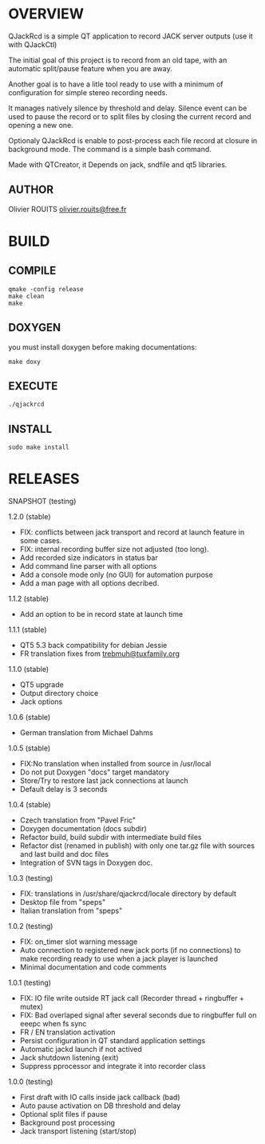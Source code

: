 # OVERVIEW

QJackRcd is a simple QT application to record JACK server outputs (use it with QJackCtl)

The initial goal of this project is to record from an old tape,
with an automatic split/pause feature when you are away.

Another goal is to have a litle tool ready to use with a minimum of configuration for simple stereo recording needs.

It manages natively silence by threshold and delay.
Silence event can be used to pause the record or to split files by closing the current record and opening a new one.

Optionaly QJackRcd is enable to post-process each file record at closure in background mode.
The command is a simple bash command.

Made with QTCreator, it Depends on jack, sndfile and qt5 libraries.

## AUTHOR

Olivier ROUITS <olivier.rouits@free.fr>

# BUILD

## COMPILE

```
qmake -config release
make clean
make
```

## DOXYGEN

you must install doxygen before making documentations:

```
make doxy
```

## EXECUTE

```
./qjackrcd
```


## INSTALL

```
sudo make install
```

# RELEASES

SNAPSHOT (testing)

1.2.0 (stable)
* FIX: conflicts between jack transport and record at launch feature in some cases.
* FIX: internal recording buffer size not adjusted (too long).
* Add recorded size indicators in status bar
* Add command line parser with all options
* Add a console mode only (no GUI) for automation purpose
* Add a man page with all options decribed.

1.1.2 (stable)
* Add an option to be in record state at launch time

1.1.1 (stable)
* QT5 5.3 back compatibility for debian Jessie
* FR translation fixes from trebmuh@tuxfamily.org

1.1.0 (stable)
* QT5 upgrade
* Output directory choice
* Jack options

1.0.6 (stable)
* German translation from Michael Dahms

1.0.5 (stable)
* FIX:No translation when installed from source in /usr/local
* Do not put Doxygen "docs" target mandatory
* Store/Try to restore last jack connections at launch
* Default delay is 3 seconds

1.0.4 (stable)
* Czech translation from "Pavel Fric"
* Doxygen documentation (docs subdir)
* Refactor build, build subdir with intermediate build files
* Refactor dist (renamed in publish) with only one tar.gz file with sources and last build and doc files
* Integration of SVN tags in Doxygen doc.

1.0.3 (testing)
* FIX: translations in /usr/share/qjackrcd/locale directory by default
* Desktop file from "speps"
* Italian translation from "speps"

1.0.2 (testing)
* FIX: on_timer slot warning message
* Auto connection to registered new jack ports (if no connections) to make recording ready to use when a jack player is launched
* Minimal documentation and code comments

1.0.1 (testing)
* FIX: IO file write outside RT jack call (Recorder thread + ringbuffer + mutex)
* FIX: Bad overlaped signal after several seconds due to ringbuffer full on eeepc when fs sync
* FR / EN translation activation
* Persist configuration in QT standard application settings
* Automatic jackd launch if not actived
* Jack shutdown listening (exit)
* Suppress pprocessor and integrate it into recorder class

1.0.0 (testing)
* First draft with IO calls inside jack callback (bad)
* Auto pause activation on DB threshold and delay
* Optional split files if pause
* Background post processing
* Jack transport listening (start/stop)
